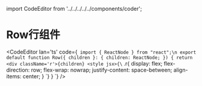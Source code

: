 import CodeEditor from '../../../../../components/coder';

# Row行组件

<CodeEditor lan='ts' code={`
import { ReactNode } from "react";\n
export default function Row({ children }: { children: ReactNode; }) {
	return <div className='r'>{children}
		<style jsx>{\`
.r{
display: flex;
flex-direction: row;
flex-wrap: nowrap;
justify-content: space-between;
align-items: center;
}
\`}</style>
	</div>
}
`} />
